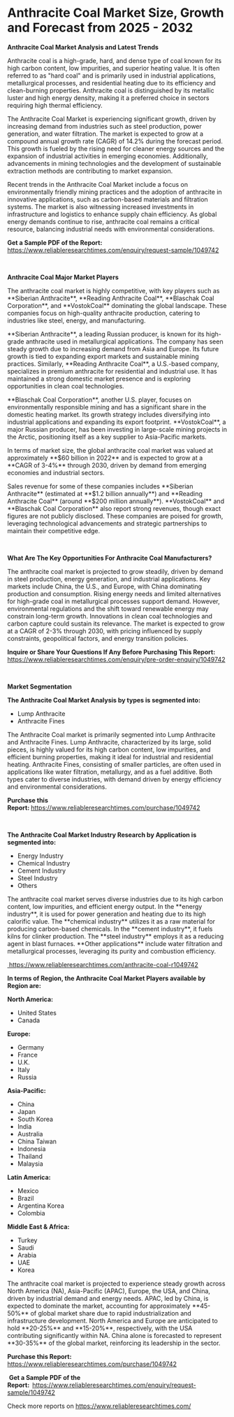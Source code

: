<p><h1>Anthracite Coal Market Size, Growth and Forecast from 2025 - 2032</h1></p><p><strong>Anthracite Coal Market Analysis and Latest Trends</strong></p>
<p><p>Anthracite coal is a high-grade, hard, and dense type of coal known for its high carbon content, low impurities, and superior heating value. It is often referred to as "hard coal" and is primarily used in industrial applications, metallurgical processes, and residential heating due to its efficiency and clean-burning properties. Anthracite coal is distinguished by its metallic luster and high energy density, making it a preferred choice in sectors requiring high thermal efficiency.</p><p>The Anthracite Coal Market is experiencing significant growth, driven by increasing demand from industries such as steel production, power generation, and water filtration. The market is expected to grow at a compound annual growth rate (CAGR) of 14.2% during the forecast period. This growth is fueled by the rising need for cleaner energy sources and the expansion of industrial activities in emerging economies. Additionally, advancements in mining technologies and the development of sustainable extraction methods are contributing to market expansion.</p><p>Recent trends in the Anthracite Coal Market include a focus on environmentally friendly mining practices and the adoption of anthracite in innovative applications, such as carbon-based materials and filtration systems. The market is also witnessing increased investments in infrastructure and logistics to enhance supply chain efficiency. As global energy demands continue to rise, anthracite coal remains a critical resource, balancing industrial needs with environmental considerations.</p></p>
<p><strong>Get a Sample PDF of the Report:&nbsp;</strong> <a href="https://www.reliableresearchtimes.com/enquiry/request-sample/1049742?utm_campaign=2007&utm_medium=2&utm_source=Github&utm_content=ia&utm_term=22012025&utm_id=anthracite-coal">https://www.reliableresearchtimes.com/enquiry/request-sample/1049742</a></p>
<p>&nbsp;</p>
<p><strong>Anthracite Coal Major Market Players</strong></p>
<p><p>The anthracite coal market is highly competitive, with key players such as **Siberian Anthracite**, **Reading Anthracite Coal**, **Blaschak Coal Corporation**, and **VostokCoal** dominating the global landscape. These companies focus on high-quality anthracite production, catering to industries like steel, energy, and manufacturing.</p><p>**Siberian Anthracite**, a leading Russian producer, is known for its high-grade anthracite used in metallurgical applications. The company has seen steady growth due to increasing demand from Asia and Europe. Its future growth is tied to expanding export markets and sustainable mining practices. Similarly, **Reading Anthracite Coal**, a U.S.-based company, specializes in premium anthracite for residential and industrial use. It has maintained a strong domestic market presence and is exploring opportunities in clean coal technologies.</p><p>**Blaschak Coal Corporation**, another U.S. player, focuses on environmentally responsible mining and has a significant share in the domestic heating market. Its growth strategy includes diversifying into industrial applications and expanding its export footprint. **VostokCoal**, a major Russian producer, has been investing in large-scale mining projects in the Arctic, positioning itself as a key supplier to Asia-Pacific markets.</p><p>In terms of market size, the global anthracite coal market was valued at approximately **$60 billion in 2022** and is expected to grow at a **CAGR of 3-4%** through 2030, driven by demand from emerging economies and industrial sectors.</p><p>Sales revenue for some of these companies includes **Siberian Anthracite** (estimated at **$1.2 billion annually**) and **Reading Anthracite Coal** (around **$200 million annually**). **VostokCoal** and **Blaschak Coal Corporation** also report strong revenues, though exact figures are not publicly disclosed. These companies are poised for growth, leveraging technological advancements and strategic partnerships to maintain their competitive edge.</p></p>
<p>&nbsp;</p>
<p><strong>What Are The Key Opportunities For Anthracite Coal Manufacturers?</strong></p>
<p><p>The anthracite coal market is projected to grow steadily, driven by demand in steel production, energy generation, and industrial applications. Key markets include China, the U.S., and Europe, with China dominating production and consumption. Rising energy needs and limited alternatives for high-grade coal in metallurgical processes support demand. However, environmental regulations and the shift toward renewable energy may constrain long-term growth. Innovations in clean coal technologies and carbon capture could sustain its relevance. The market is expected to grow at a CAGR of 2-3% through 2030, with pricing influenced by supply constraints, geopolitical factors, and energy transition policies.</p></p>
<p><strong>Inquire or Share Your Questions If Any Before Purchasing This Report:</strong> <a href="https://www.reliableresearchtimes.com/enquiry/pre-order-enquiry/1049742?utm_campaign=2007&utm_medium=2&utm_source=Github&utm_content=ia&utm_term=22012025&utm_id=anthracite-coal">https://www.reliableresearchtimes.com/enquiry/pre-order-enquiry/1049742</a></p>
<p>&nbsp;</p>
<p><strong>Market Segmentation</strong></p>
<p><strong>The Anthracite Coal Market Analysis by types is segmented into:</strong></p>
<p><ul><li>Lump Anthracite</li><li>Anthracite Fines</li></ul></p>
<p><p>The Anthracite Coal market is primarily segmented into Lump Anthracite and Anthracite Fines. Lump Anthracite, characterized by its large, solid pieces, is highly valued for its high carbon content, low impurities, and efficient burning properties, making it ideal for industrial and residential heating. Anthracite Fines, consisting of smaller particles, are often used in applications like water filtration, metallurgy, and as a fuel additive. Both types cater to diverse industries, with demand driven by energy efficiency and environmental considerations.</p></p>
<p><strong>Purchase this Report:&nbsp;</strong><a href="https://www.reliableresearchtimes.com/purchase/1049742?utm_campaign=2007&utm_medium=2&utm_source=Github&utm_content=ia&utm_term=22012025&utm_id=anthracite-coal">https://www.reliableresearchtimes.com/purchase/1049742</a></p>
<p>&nbsp;</p>
<p><strong>The Anthracite Coal Market Industry Research by Application is segmented into:</strong></p>
<p><ul><li>Energy Industry</li><li>Chemical Industry</li><li>Cement Industry</li><li>Steel Industry</li><li>Others</li></ul></p>
<p><p>The anthracite coal market serves diverse industries due to its high carbon content, low impurities, and efficient energy output. In the **energy industry**, it is used for power generation and heating due to its high calorific value. The **chemical industry** utilizes it as a raw material for producing carbon-based chemicals. In the **cement industry**, it fuels kilns for clinker production. The **steel industry** employs it as a reducing agent in blast furnaces. **Other applications** include water filtration and metallurgical processes, leveraging its purity and combustion efficiency.</p></p>
<p><a href="https://www.reliableresearchtimes.com/anthracite-coal-r1049742?utm_campaign=2007&utm_medium=2&utm_source=Github&utm_content=ia&utm_term=22012025&utm_id=anthracite-coal">&nbsp;https://www.reliableresearchtimes.com/anthracite-coal-r1049742</a></p>
<p><strong>In terms of Region, the Anthracite Coal Market Players available by Region are:</strong></p>
<p>
    <p> <strong> North America: </strong>
        <ul>
            <li>United States</li>
            <li>Canada</li>
        </ul>
        </p> 
    <p> <strong> Europe: </strong>
        <ul>
            <li>Germany</li>
            <li>France</li>
            <li>U.K.</li>
            <li>Italy</li>
            <li>Russia</li>
        </ul>
        </p> 
    <p> <strong> Asia-Pacific: </strong>
        <ul>
            <li>China</li>
            <li>Japan</li>
            <li>South Korea</li>
            <li>India</li>
            <li>Australia</li>
            <li>China Taiwan</li>
            <li>Indonesia</li>
            <li>Thailand</li>
            <li>Malaysia</li>
        </ul>
        </p> 
    <p> <strong> Latin America: </strong>
        <ul>
            <li>Mexico</li>
            <li>Brazil</li>
            <li>Argentina Korea</li>
            <li>Colombia</li>
        </ul>
        </p> 
    <p> <strong> Middle East & Africa: </strong>
        <ul>
            <li>Turkey</li>
            <li>Saudi</li>
            <li>Arabia</li>
            <li>UAE</li>
            <li>Korea</li>
        </ul>
    </p>
    </p>
<p><p>The anthracite coal market is projected to experience steady growth across North America (NA), Asia-Pacific (APAC), Europe, the USA, and China, driven by industrial demand and energy needs. APAC, led by China, is expected to dominate the market, accounting for approximately **45-50%** of global market share due to rapid industrialization and infrastructure development. North America and Europe are anticipated to hold **20-25%** and **15-20%**, respectively, with the USA contributing significantly within NA. China alone is forecasted to represent **30-35%** of the global market, reinforcing its leadership in the sector.</p></p>
<p><strong>Purchase this Report: </strong><a href="https://www.reliableresearchtimes.com/purchase/1049742?utm_campaign=2007&utm_medium=2&utm_source=Github&utm_content=ia&utm_term=22012025&utm_id=anthracite-coal">https://www.reliableresearchtimes.com/purchase/1049742</a></p>
<p>&nbsp;<strong>Get a Sample PDF of the Report:&nbsp;&nbsp;</strong><a href="https://www.reliableresearchtimes.com/enquiry/request-sample/1049742?utm_campaign=2007&utm_medium=2&utm_source=Github&utm_content=ia&utm_term=22012025&utm_id=anthracite-coal">https://www.reliableresearchtimes.com/enquiry/request-sample/1049742</a></p>
<p><strong></strong></p>
<p>Check more reports on <a href="https://www.reliableresearchtimes.com/?utm_campaign=2007&utm_medium=2&utm_source=Github&utm_content=ia&utm_term=22012025&utm_id=anthracite-coal">https://www.reliableresearchtimes.com/</a></p>